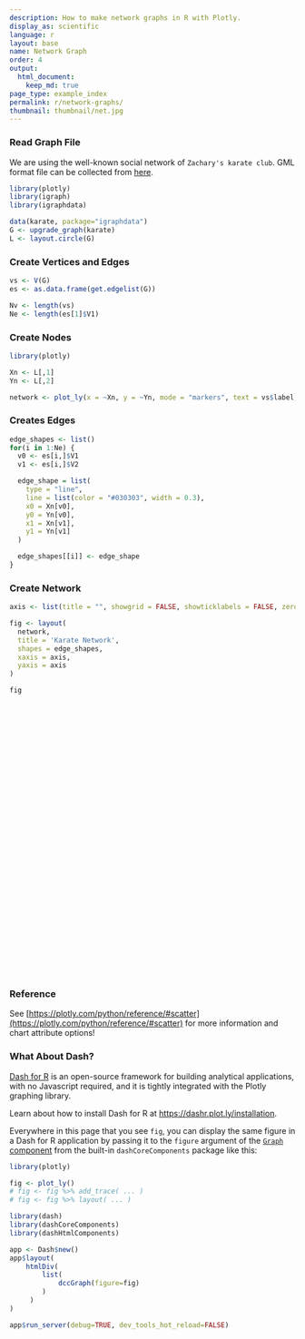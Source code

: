 ```yaml
---
description: How to make network graphs in R with Plotly.
display_as: scientific
language: r
layout: base
name: Network Graph
order: 4
output:
  html_document:
    keep_md: true
page_type: example_index
permalink: r/network-graphs/
thumbnail: thumbnail/net.jpg
---
```



### Read Graph File
We are using the well-known social network of `Zachary's karate club`. GML format file can be collected from [here](https://gist.github.com/pravj/9168fe52823c1702a07b).


```r
library(plotly)
library(igraph)
library(igraphdata)

data(karate, package="igraphdata")
G <- upgrade_graph(karate)
L <- layout.circle(G)
```

### Create Vertices and Edges

```r
vs <- V(G)
es <- as.data.frame(get.edgelist(G))

Nv <- length(vs)
Ne <- length(es[1]$V1)
```

### Create Nodes

```r
library(plotly)

Xn <- L[,1]
Yn <- L[,2]

network <- plot_ly(x = ~Xn, y = ~Yn, mode = "markers", text = vs$label, hoverinfo = "text")
```

### Creates Edges

```r
edge_shapes <- list()
for(i in 1:Ne) {
  v0 <- es[i,]$V1
  v1 <- es[i,]$V2

  edge_shape = list(
    type = "line",
    line = list(color = "#030303", width = 0.3),
    x0 = Xn[v0],
    y0 = Yn[v0],
    x1 = Xn[v1],
    y1 = Yn[v1]
  )

  edge_shapes[[i]] <- edge_shape
}
```

### Create Network

```r
axis <- list(title = "", showgrid = FALSE, showticklabels = FALSE, zeroline = FALSE)

fig <- layout(
  network,
  title = 'Karate Network',
  shapes = edge_shapes,
  xaxis = axis,
  yaxis = axis
)

fig
```

<div id="htmlwidget-3943bc3d243a8b6acf33" style="width:672px;height:480px;" class="plotly html-widget"></div>
<script type="application/json" data-for="htmlwidget-3943bc3d243a8b6acf33">{"x":{"visdat":{"1c183e8d55f":["function () ","plotlyVisDat"]},"cur_data":"1c183e8d55f","attrs":{"1c183e8d55f":{"x":{},"y":{},"mode":"markers","text":["H","2","3","4","5","6","7","8","9","10","11","12","13","14","15","16","17","18","19","20","21","22","23","24","25","26","27","28","29","30","31","32","33","A"],"hoverinfo":"text","alpha_stroke":1,"sizes":[10,100],"spans":[1,20]}},"layout":{"margin":{"b":40,"l":60,"t":25,"r":10},"title":"Karate Network","shapes":[{"type":"line","line":{"color":"#030303","width":0.3},"x0":null,"y0":null,"x1":null,"y1":null},{"type":"line","line":{"color":"#030303","width":0.3},"x0":null,"y0":null,"x1":null,"y1":null},{"type":"line","line":{"color":"#030303","width":0.3},"x0":null,"y0":null,"x1":null,"y1":null},{"type":"line","line":{"color":"#030303","width":0.3},"x0":null,"y0":null,"x1":null,"y1":null},{"type":"line","line":{"color":"#030303","width":0.3},"x0":null,"y0":null,"x1":null,"y1":null},{"type":"line","line":{"color":"#030303","width":0.3},"x0":null,"y0":null,"x1":null,"y1":null},{"type":"line","line":{"color":"#030303","width":0.3},"x0":null,"y0":null,"x1":null,"y1":null},{"type":"line","line":{"color":"#030303","width":0.3},"x0":null,"y0":null,"x1":null,"y1":null},{"type":"line","line":{"color":"#030303","width":0.3},"x0":null,"y0":null,"x1":null,"y1":null},{"type":"line","line":{"color":"#030303","width":0.3},"x0":null,"y0":null,"x1":null,"y1":null},{"type":"line","line":{"color":"#030303","width":0.3},"x0":null,"y0":null,"x1":null,"y1":null},{"type":"line","line":{"color":"#030303","width":0.3},"x0":null,"y0":null,"x1":null,"y1":null},{"type":"line","line":{"color":"#030303","width":0.3},"x0":null,"y0":null,"x1":null,"y1":null},{"type":"line","line":{"color":"#030303","width":0.3},"x0":null,"y0":null,"x1":null,"y1":null},{"type":"line","line":{"color":"#030303","width":0.3},"x0":null,"y0":null,"x1":null,"y1":null},{"type":"line","line":{"color":"#030303","width":0.3},"x0":null,"y0":null,"x1":null,"y1":null},{"type":"line","line":{"color":"#030303","width":0.3},"x0":null,"y0":null,"x1":null,"y1":null},{"type":"line","line":{"color":"#030303","width":0.3},"x0":null,"y0":null,"x1":null,"y1":null},{"type":"line","line":{"color":"#030303","width":0.3},"x0":null,"y0":null,"x1":null,"y1":null},{"type":"line","line":{"color":"#030303","width":0.3},"x0":null,"y0":null,"x1":null,"y1":null},{"type":"line","line":{"color":"#030303","width":0.3},"x0":null,"y0":null,"x1":null,"y1":null},{"type":"line","line":{"color":"#030303","width":0.3},"x0":null,"y0":null,"x1":null,"y1":null},{"type":"line","line":{"color":"#030303","width":0.3},"x0":null,"y0":null,"x1":null,"y1":null},{"type":"line","line":{"color":"#030303","width":0.3},"x0":null,"y0":null,"x1":null,"y1":null},{"type":"line","line":{"color":"#030303","width":0.3},"x0":null,"y0":null,"x1":null,"y1":null},{"type":"line","line":{"color":"#030303","width":0.3},"x0":null,"y0":null,"x1":null,"y1":null},{"type":"line","line":{"color":"#030303","width":0.3},"x0":null,"y0":null,"x1":null,"y1":null},{"type":"line","line":{"color":"#030303","width":0.3},"x0":null,"y0":null,"x1":null,"y1":null},{"type":"line","line":{"color":"#030303","width":0.3},"x0":null,"y0":null,"x1":null,"y1":null},{"type":"line","line":{"color":"#030303","width":0.3},"x0":null,"y0":null,"x1":null,"y1":null},{"type":"line","line":{"color":"#030303","width":0.3},"x0":null,"y0":null,"x1":null,"y1":null},{"type":"line","line":{"color":"#030303","width":0.3},"x0":null,"y0":null,"x1":null,"y1":null},{"type":"line","line":{"color":"#030303","width":0.3},"x0":null,"y0":null,"x1":null,"y1":null},{"type":"line","line":{"color":"#030303","width":0.3},"x0":null,"y0":null,"x1":null,"y1":null},{"type":"line","line":{"color":"#030303","width":0.3},"x0":null,"y0":null,"x1":null,"y1":null},{"type":"line","line":{"color":"#030303","width":0.3},"x0":null,"y0":null,"x1":null,"y1":null},{"type":"line","line":{"color":"#030303","width":0.3},"x0":null,"y0":null,"x1":null,"y1":null},{"type":"line","line":{"color":"#030303","width":0.3},"x0":null,"y0":null,"x1":null,"y1":null},{"type":"line","line":{"color":"#030303","width":0.3},"x0":null,"y0":null,"x1":null,"y1":null},{"type":"line","line":{"color":"#030303","width":0.3},"x0":null,"y0":null,"x1":null,"y1":null},{"type":"line","line":{"color":"#030303","width":0.3},"x0":null,"y0":null,"x1":null,"y1":null},{"type":"line","line":{"color":"#030303","width":0.3},"x0":null,"y0":null,"x1":null,"y1":null},{"type":"line","line":{"color":"#030303","width":0.3},"x0":null,"y0":null,"x1":null,"y1":null},{"type":"line","line":{"color":"#030303","width":0.3},"x0":null,"y0":null,"x1":null,"y1":null},{"type":"line","line":{"color":"#030303","width":0.3},"x0":null,"y0":null,"x1":null,"y1":null},{"type":"line","line":{"color":"#030303","width":0.3},"x0":null,"y0":null,"x1":null,"y1":null},{"type":"line","line":{"color":"#030303","width":0.3},"x0":null,"y0":null,"x1":null,"y1":null},{"type":"line","line":{"color":"#030303","width":0.3},"x0":null,"y0":null,"x1":null,"y1":null},{"type":"line","line":{"color":"#030303","width":0.3},"x0":null,"y0":null,"x1":null,"y1":null},{"type":"line","line":{"color":"#030303","width":0.3},"x0":null,"y0":null,"x1":null,"y1":null},{"type":"line","line":{"color":"#030303","width":0.3},"x0":null,"y0":null,"x1":null,"y1":null},{"type":"line","line":{"color":"#030303","width":0.3},"x0":null,"y0":null,"x1":null,"y1":null},{"type":"line","line":{"color":"#030303","width":0.3},"x0":null,"y0":null,"x1":null,"y1":null},{"type":"line","line":{"color":"#030303","width":0.3},"x0":null,"y0":null,"x1":null,"y1":null},{"type":"line","line":{"color":"#030303","width":0.3},"x0":null,"y0":null,"x1":null,"y1":null},{"type":"line","line":{"color":"#030303","width":0.3},"x0":null,"y0":null,"x1":null,"y1":null},{"type":"line","line":{"color":"#030303","width":0.3},"x0":null,"y0":null,"x1":null,"y1":null},{"type":"line","line":{"color":"#030303","width":0.3},"x0":null,"y0":null,"x1":null,"y1":null},{"type":"line","line":{"color":"#030303","width":0.3},"x0":null,"y0":null,"x1":null,"y1":null},{"type":"line","line":{"color":"#030303","width":0.3},"x0":null,"y0":null,"x1":null,"y1":null},{"type":"line","line":{"color":"#030303","width":0.3},"x0":null,"y0":null,"x1":null,"y1":null},{"type":"line","line":{"color":"#030303","width":0.3},"x0":null,"y0":null,"x1":null,"y1":null},{"type":"line","line":{"color":"#030303","width":0.3},"x0":null,"y0":null,"x1":null,"y1":null},{"type":"line","line":{"color":"#030303","width":0.3},"x0":null,"y0":null,"x1":null,"y1":null},{"type":"line","line":{"color":"#030303","width":0.3},"x0":null,"y0":null,"x1":null,"y1":null},{"type":"line","line":{"color":"#030303","width":0.3},"x0":null,"y0":null,"x1":null,"y1":null},{"type":"line","line":{"color":"#030303","width":0.3},"x0":null,"y0":null,"x1":null,"y1":null},{"type":"line","line":{"color":"#030303","width":0.3},"x0":null,"y0":null,"x1":null,"y1":null},{"type":"line","line":{"color":"#030303","width":0.3},"x0":null,"y0":null,"x1":null,"y1":null},{"type":"line","line":{"color":"#030303","width":0.3},"x0":null,"y0":null,"x1":null,"y1":null},{"type":"line","line":{"color":"#030303","width":0.3},"x0":null,"y0":null,"x1":null,"y1":null},{"type":"line","line":{"color":"#030303","width":0.3},"x0":null,"y0":null,"x1":null,"y1":null},{"type":"line","line":{"color":"#030303","width":0.3},"x0":null,"y0":null,"x1":null,"y1":null},{"type":"line","line":{"color":"#030303","width":0.3},"x0":null,"y0":null,"x1":null,"y1":null},{"type":"line","line":{"color":"#030303","width":0.3},"x0":null,"y0":null,"x1":null,"y1":null},{"type":"line","line":{"color":"#030303","width":0.3},"x0":null,"y0":null,"x1":null,"y1":null},{"type":"line","line":{"color":"#030303","width":0.3},"x0":null,"y0":null,"x1":null,"y1":null},{"type":"line","line":{"color":"#030303","width":0.3},"x0":null,"y0":null,"x1":null,"y1":null}],"xaxis":{"domain":[0,1],"automargin":true,"title":"","showgrid":false,"showticklabels":false,"zeroline":false},"yaxis":{"domain":[0,1],"automargin":true,"title":"","showgrid":false,"showticklabels":false,"zeroline":false},"hovermode":"closest","showlegend":false},"source":"A","config":{"modeBarButtonsToAdd":["hoverclosest","hovercompare"],"showSendToCloud":false},"data":[{"x":[1,0.982973099683902,0.932472229404356,0.850217135729614,0.739008917220659,0.602634636379256,0.445738355776538,0.273662990072083,0.092268359463302,-0.0922683594633019,-0.273662990072083,-0.445738355776538,-0.602634636379256,-0.739008917220659,-0.850217135729614,-0.932472229404356,-0.982973099683902,-1,-0.982973099683902,-0.932472229404356,-0.850217135729614,-0.739008917220659,-0.602634636379257,-0.445738355776538,-0.273662990072083,-0.0922683594633019,0.0922683594633015,0.273662990072083,0.445738355776539,0.602634636379256,0.739008917220659,0.850217135729614,0.932472229404356,0.982973099683902],"y":[0,0.18374951781657,0.361241666187153,0.526432162877356,0.673695643646557,0.798017227280239,0.895163291355062,0.961825643172819,0.995734176295034,0.995734176295035,0.961825643172819,0.895163291355062,0.79801722728024,0.673695643646557,0.526432162877356,0.361241666187153,0.18374951781657,1.22464679914735e-16,-0.18374951781657,-0.361241666187153,-0.526432162877356,-0.673695643646557,-0.798017227280239,-0.895163291355062,-0.961825643172819,-0.995734176295035,-0.995734176295035,-0.961825643172819,-0.895163291355062,-0.79801722728024,-0.673695643646557,-0.526432162877356,-0.361241666187153,-0.18374951781657],"mode":"markers","text":["H","2","3","4","5","6","7","8","9","10","11","12","13","14","15","16","17","18","19","20","21","22","23","24","25","26","27","28","29","30","31","32","33","A"],"hoverinfo":["text","text","text","text","text","text","text","text","text","text","text","text","text","text","text","text","text","text","text","text","text","text","text","text","text","text","text","text","text","text","text","text","text","text"],"type":"scatter","marker":{"color":"rgba(31,119,180,1)","line":{"color":"rgba(31,119,180,1)"}},"error_y":{"color":"rgba(31,119,180,1)"},"error_x":{"color":"rgba(31,119,180,1)"},"line":{"color":"rgba(31,119,180,1)"},"xaxis":"x","yaxis":"y","frame":null}],"highlight":{"on":"plotly_click","persistent":false,"dynamic":false,"selectize":false,"opacityDim":0.2,"selected":{"opacity":1},"debounce":0},"shinyEvents":["plotly_hover","plotly_click","plotly_selected","plotly_relayout","plotly_brushed","plotly_brushing","plotly_clickannotation","plotly_doubleclick","plotly_deselect","plotly_afterplot","plotly_sunburstclick"],"base_url":"https://plot.ly"},"evals":[],"jsHooks":[]}</script>

### Reference
See [https://plotly.com/python/reference/#scatter](https://plotly.com/python/reference/#scatter) for more information and chart attribute options!
### What About Dash?

[Dash for R](https://dashr.plot.ly/) is an open-source framework for building analytical applications, with no Javascript required, and it is tightly integrated with the Plotly graphing library. 

Learn about how to install Dash for R at https://dashr.plot.ly/installation.

Everywhere in this page that you see `fig`, you can display the same figure in a Dash for R application by passing it to the `figure` argument of the [`Graph` component](https://dashr.plot.ly/dash-core-components/graph) from the built-in `dashCoreComponents` package like this:


```r
library(plotly)

fig <- plot_ly() 
# fig <- fig %>% add_trace( ... )
# fig <- fig %>% layout( ... ) 

library(dash)
library(dashCoreComponents)
library(dashHtmlComponents)

app <- Dash$new()
app$layout(
    htmlDiv(
        list(
            dccGraph(figure=fig) 
        )
     )
)

app$run_server(debug=TRUE, dev_tools_hot_reload=FALSE)
```
